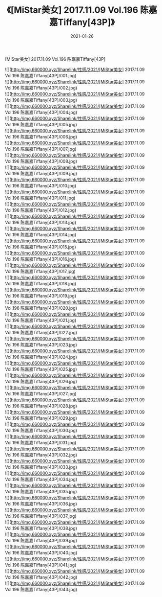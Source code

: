 ﻿---
layout: post
title:  《[MiStar美女] 2017.11.09 Vol.196 陈嘉嘉Tiffany[43P]》
date:   2021-01-26
img: http://img.660000.xyz/Sharelink/性感/2021/[MiStar美女] 2017.11.09 Vol.196 陈嘉嘉Tiffany[43P]/000.jpg
categories: [美女, 清纯, 唯美]
---

[MiStar美女] 2017.11.09 Vol.196 陈嘉嘉Tiffany[43P]

  ![](http://img.660000.xyz/Sharelink/性感/2021/[MiStar美女] 2017.11.09 Vol.196 陈嘉嘉Tiffany[43P]/001.jpg) <br> ![](http://img.660000.xyz/Sharelink/性感/2021/[MiStar美女] 2017.11.09 Vol.196 陈嘉嘉Tiffany[43P]/002.jpg) <br> ![](http://img.660000.xyz/Sharelink/性感/2021/[MiStar美女] 2017.11.09 Vol.196 陈嘉嘉Tiffany[43P]/003.jpg) <br> ![](http://img.660000.xyz/Sharelink/性感/2021/[MiStar美女] 2017.11.09 Vol.196 陈嘉嘉Tiffany[43P]/004.jpg) <br> ![](http://img.660000.xyz/Sharelink/性感/2021/[MiStar美女] 2017.11.09 Vol.196 陈嘉嘉Tiffany[43P]/005.jpg) <br> ![](http://img.660000.xyz/Sharelink/性感/2021/[MiStar美女] 2017.11.09 Vol.196 陈嘉嘉Tiffany[43P]/006.jpg) <br> ![](http://img.660000.xyz/Sharelink/性感/2021/[MiStar美女] 2017.11.09 Vol.196 陈嘉嘉Tiffany[43P]/007.jpg) <br> ![](http://img.660000.xyz/Sharelink/性感/2021/[MiStar美女] 2017.11.09 Vol.196 陈嘉嘉Tiffany[43P]/008.jpg) <br> ![](http://img.660000.xyz/Sharelink/性感/2021/[MiStar美女] 2017.11.09 Vol.196 陈嘉嘉Tiffany[43P]/009.jpg) <br> ![](http://img.660000.xyz/Sharelink/性感/2021/[MiStar美女] 2017.11.09 Vol.196 陈嘉嘉Tiffany[43P]/010.jpg) <br> ![](http://img.660000.xyz/Sharelink/性感/2021/[MiStar美女] 2017.11.09 Vol.196 陈嘉嘉Tiffany[43P]/011.jpg) <br> ![](http://img.660000.xyz/Sharelink/性感/2021/[MiStar美女] 2017.11.09 Vol.196 陈嘉嘉Tiffany[43P]/012.jpg) <br> ![](http://img.660000.xyz/Sharelink/性感/2021/[MiStar美女] 2017.11.09 Vol.196 陈嘉嘉Tiffany[43P]/013.jpg) <br> ![](http://img.660000.xyz/Sharelink/性感/2021/[MiStar美女] 2017.11.09 Vol.196 陈嘉嘉Tiffany[43P]/014.jpg) <br> ![](http://img.660000.xyz/Sharelink/性感/2021/[MiStar美女] 2017.11.09 Vol.196 陈嘉嘉Tiffany[43P]/015.jpg) <br> ![](http://img.660000.xyz/Sharelink/性感/2021/[MiStar美女] 2017.11.09 Vol.196 陈嘉嘉Tiffany[43P]/016.jpg) <br> ![](http://img.660000.xyz/Sharelink/性感/2021/[MiStar美女] 2017.11.09 Vol.196 陈嘉嘉Tiffany[43P]/017.jpg) <br> ![](http://img.660000.xyz/Sharelink/性感/2021/[MiStar美女] 2017.11.09 Vol.196 陈嘉嘉Tiffany[43P]/018.jpg) <br> ![](http://img.660000.xyz/Sharelink/性感/2021/[MiStar美女] 2017.11.09 Vol.196 陈嘉嘉Tiffany[43P]/019.jpg) <br> ![](http://img.660000.xyz/Sharelink/性感/2021/[MiStar美女] 2017.11.09 Vol.196 陈嘉嘉Tiffany[43P]/020.jpg) <br> ![](http://img.660000.xyz/Sharelink/性感/2021/[MiStar美女] 2017.11.09 Vol.196 陈嘉嘉Tiffany[43P]/021.jpg) <br> ![](http://img.660000.xyz/Sharelink/性感/2021/[MiStar美女] 2017.11.09 Vol.196 陈嘉嘉Tiffany[43P]/022.jpg) <br> ![](http://img.660000.xyz/Sharelink/性感/2021/[MiStar美女] 2017.11.09 Vol.196 陈嘉嘉Tiffany[43P]/023.jpg) <br> ![](http://img.660000.xyz/Sharelink/性感/2021/[MiStar美女] 2017.11.09 Vol.196 陈嘉嘉Tiffany[43P]/024.jpg) <br> ![](http://img.660000.xyz/Sharelink/性感/2021/[MiStar美女] 2017.11.09 Vol.196 陈嘉嘉Tiffany[43P]/025.jpg) <br> ![](http://img.660000.xyz/Sharelink/性感/2021/[MiStar美女] 2017.11.09 Vol.196 陈嘉嘉Tiffany[43P]/026.jpg) <br> ![](http://img.660000.xyz/Sharelink/性感/2021/[MiStar美女] 2017.11.09 Vol.196 陈嘉嘉Tiffany[43P]/027.jpg) <br> ![](http://img.660000.xyz/Sharelink/性感/2021/[MiStar美女] 2017.11.09 Vol.196 陈嘉嘉Tiffany[43P]/028.jpg) <br> ![](http://img.660000.xyz/Sharelink/性感/2021/[MiStar美女] 2017.11.09 Vol.196 陈嘉嘉Tiffany[43P]/029.jpg) <br> ![](http://img.660000.xyz/Sharelink/性感/2021/[MiStar美女] 2017.11.09 Vol.196 陈嘉嘉Tiffany[43P]/030.jpg) <br> ![](http://img.660000.xyz/Sharelink/性感/2021/[MiStar美女] 2017.11.09 Vol.196 陈嘉嘉Tiffany[43P]/031.jpg) <br> ![](http://img.660000.xyz/Sharelink/性感/2021/[MiStar美女] 2017.11.09 Vol.196 陈嘉嘉Tiffany[43P]/032.jpg) <br> ![](http://img.660000.xyz/Sharelink/性感/2021/[MiStar美女] 2017.11.09 Vol.196 陈嘉嘉Tiffany[43P]/033.jpg) <br> ![](http://img.660000.xyz/Sharelink/性感/2021/[MiStar美女] 2017.11.09 Vol.196 陈嘉嘉Tiffany[43P]/034.jpg) <br> ![](http://img.660000.xyz/Sharelink/性感/2021/[MiStar美女] 2017.11.09 Vol.196 陈嘉嘉Tiffany[43P]/035.jpg) <br> ![](http://img.660000.xyz/Sharelink/性感/2021/[MiStar美女] 2017.11.09 Vol.196 陈嘉嘉Tiffany[43P]/036.jpg) <br> ![](http://img.660000.xyz/Sharelink/性感/2021/[MiStar美女] 2017.11.09 Vol.196 陈嘉嘉Tiffany[43P]/037.jpg) <br> ![](http://img.660000.xyz/Sharelink/性感/2021/[MiStar美女] 2017.11.09 Vol.196 陈嘉嘉Tiffany[43P]/038.jpg) <br> ![](http://img.660000.xyz/Sharelink/性感/2021/[MiStar美女] 2017.11.09 Vol.196 陈嘉嘉Tiffany[43P]/039.jpg) <br> ![](http://img.660000.xyz/Sharelink/性感/2021/[MiStar美女] 2017.11.09 Vol.196 陈嘉嘉Tiffany[43P]/040.jpg) <br> ![](http://img.660000.xyz/Sharelink/性感/2021/[MiStar美女] 2017.11.09 Vol.196 陈嘉嘉Tiffany[43P]/041.jpg) <br> ![](http://img.660000.xyz/Sharelink/性感/2021/[MiStar美女] 2017.11.09 Vol.196 陈嘉嘉Tiffany[43P]/042.jpg) <br> ![](http://img.660000.xyz/Sharelink/性感/2021/[MiStar美女] 2017.11.09 Vol.196 陈嘉嘉Tiffany[43P]/043.jpg) <br>